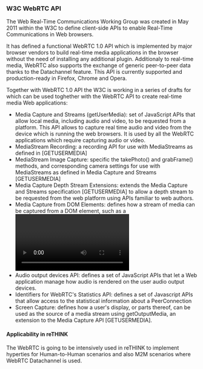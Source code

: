 ### W3C WebRTC API

The Web Real-Time Communications Working Group was created in May 2011 within the W3C to define client-side APIs to enable Real-Time Communications in Web browsers. 

It has defined a functional WebRTC 1.0 API which is implemented by major browser vendors to build real-time media applications in the browser without the need of installing any additional plugin. Additionaly to real-time media, WebRTC also supports the exchange of generic peer-to-peer data thanks to the Datachannel feature. This API is currently supported and production-ready in Firefox, Chrome and Opera.  

Together with WebRTC 1.0 API the W3C is working in a series of drafts for which can be used toghether with the WebRTC API to create real-time media Web applications:

* Media Capture and Streams (getUserMedia): set of JavaScript APIs that allow local media, including audio and video, to be requested from a platform. This API allows to capture real time audio and video from the device which is running the web browsers. It is used by all the WebRTC applications which require capturing audio or video.
* MediaStream Recording: a recording API for use with MediaStreams as defined in [GETUSERMEDIA]
* MediaStream Image Capture: specific the takePhoto() and grabFrame() methods, and corresponding camera settings for use with MediaStreams as defined in Media Capture and Streams [GETUSERMEDIA]
* Media Capture Depth Stream Extensions: extends the Media Capture and Streams specification [GETUSERMEDIA] to allow a depth stream to be requested from the web platform using APIs familiar to web authors.
* Media Capture from DOM Elements: defines how a stream of media can be captured from a DOM element, such as a <video>, <audio>, or <canvas> element, in the form of a MediaStream [GETUSERMEDIA].
* Audio output devices API: defines a set of JavaScript APIs that let a Web application manage how audio is rendered on the user audio output devices.
* Identifiers for WebRTC's Statistics API: defines a set of Javascript APIs that allow access to the statistical information about a PeerConnection
* Screen Capture:  defines how a user's display, or parts thereof, can be used as the source of a media stream using getOutputMedia, an extension to the Media Capture API [GETUSERMEDIA].


#### Applicability in reTHINK
The WebRTC is going to be intensively used in reTHINK to implement hyperties for Human-to-Human scenarios and also M2M scenarios where WebRTC Datachannel is used.  
